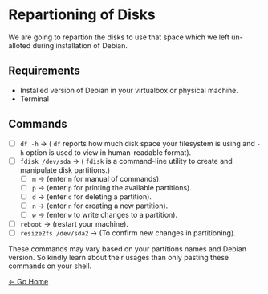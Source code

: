 # Repartioning of Disks
We are going to repartion the disks to use that space which we left un-alloted during installation of Debian.

## Requirements

- Installed version of Debian in your virtualbox or physical machine.
- Terminal

## Commands

- [ ] `df -h` &rarr; ( `df` reports how much disk space your filesystem is using and `-h` option is used to view in human-readable format).
- [ ] `fdisk /dev/sda` &rarr; ( `fdisk` is a command-line utility to create and manipulate disk partitions.)  
    - [ ] `m` &rarr; (enter `m` for manual of commands).
    - [ ] `p` &rarr; (enter `p` for printing the available partitions).
    - [ ] `d` &rarr; (enter `d` for deleting a partition).
    - [ ] `n` &rarr; (enter `n` for creating a new partition).
    - [ ] `w` &rarr; (enter `w` to write changes to a partition).
- [ ] `reboot` &rarr; (restart your machine).
- [ ] `resize2fs /dev/sda2` &rarr; (To confirm new changes in partitioning).

These commands may vary based on your partitions names and Debian version. So kindly learn about their usages than only pasting these commands on your shell.

[&larr; Go Home](/README.md)